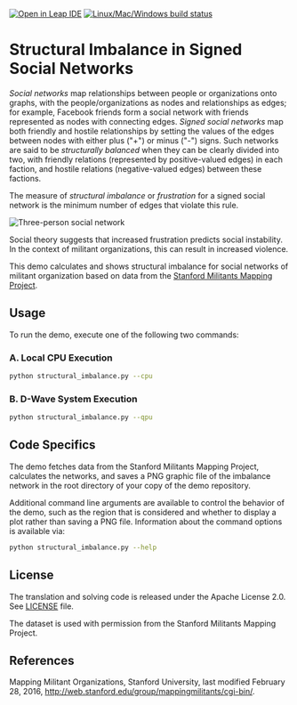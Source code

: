 [![Open in Leap IDE](
  https://cdn-assets.cloud.dwavesys.com/shared/latest/badges/leapide.svg)](
  https://ide.dwavesys.io/#https://github.com/dwave-examples/structural-imbalance)
[![Linux/Mac/Windows build status](
  https://circleci.com/gh/dwave-examples/structural-imbalance.svg?style=shield)](
  https://circleci.com/gh/dwave-examples/structural-imbalance)

# Structural Imbalance in Signed Social Networks

*Social networks* map relationships between people or organizations onto
graphs, with the people/organizations as nodes and relationships as edges; for
example, Facebook friends form a social network with friends represented as
nodes with connecting edges. *Signed social networks* map both friendly and
hostile relationships by setting the values of the edges between nodes with
either plus ("+") or minus ("-") signs. Such networks are said to be
*structurally balanced* when they can be clearly divided into two, with
friendly relations (represented by positive-valued edges) in each faction, and
hostile relations (negative-valued edges) between these factions.

The measure of *structural imbalance* or *frustration* for a signed social
network is the minimum number of edges that violate this rule.

![Three-person social network](_static/Social.png)

Social theory suggests that increased frustration predicts social instability.
In the context of militant organizations, this can result in increased
violence.

This demo calculates and shows structural imbalance for social networks of
militant organization based on data from the [Stanford Militants Mapping
Project](http://web.stanford.edu/group/mappingmilitants/cgi-bin/).

## Usage

To run the demo, execute one of the following two commands:

### A. Local CPU Execution

```bash
python structural_imbalance.py --cpu
```

### B. D-Wave System Execution

```bash
python structural_imbalance.py --qpu
```

## Code Specifics

The demo fetches data from the Stanford Militants Mapping Project, calculates
the networks, and saves a PNG graphic file of the imbalance network in the root
directory of your copy of the demo repository.

Additional command line arguments are available to control the behavior of the
demo, such as the region that is considered and whether to display a plot rather
than saving a PNG file.  Information about the command options is available via:

```bash
python structural_imbalance.py --help
```

## License

The translation and solving code is released under the Apache License 2.0. See
[LICENSE](LICENSE) file.

The dataset is used with permission from the Stanford Militants Mapping
Project.

## References

Mapping Militant Organizations, Stanford University, last modified February 28,
2016, http://web.stanford.edu/group/mappingmilitants/cgi-bin/.
